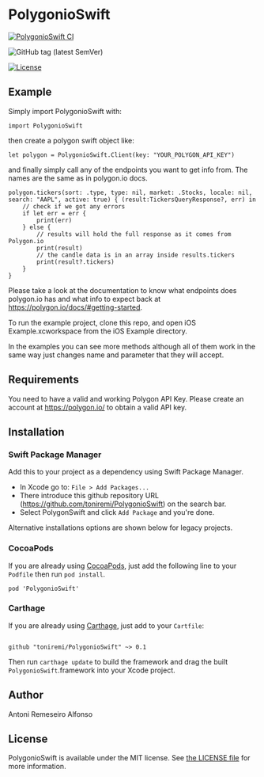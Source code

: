 # PolygonioSwift


[![PolygonioSwift CI](https://github.com/toniremi/PolygonioSwift/actions/workflows/PolygonioSwift.yaml/badge.svg)](https://github.com/toniremi/PolygonioSwift/actions/workflows/PolygonioSwift.yaml)

![GitHub tag (latest SemVer)](https://img.shields.io/github/v/tag/toniremi/PolygonioSwift)

[![License](https://img.shields.io/github/license/toniremi/PolygonioSwift)](LICENSE)


## Example


Simply import PolygonioSwift with:

    import PolygonioSwift

  
then create a polygon swift object like:

    let polygon = PolygonioSwift.Client(key: "YOUR_POLYGON_API_KEY")

and finally simply call any of the endpoints you want to get info from. The names are the same as in polygon.io docs.

    polygon.tickers(sort: .type, type: nil, market: .Stocks, locale: nil, search: "AAPL", active: true) { (result:TickersQueryResponse?, err) in
        // check if we got any errors
        if let err = err {
            print(err)
        } else {
            // results will hold the full response as it comes from Polygon.io
            print(result)
            // the candle data is in an array inside results.tickers
            print(result?.tickers)
        }
    }

Please take a look at the documentation to know what endpoints does polygon.io has and what info to expect back at <a href="https://polygon.io/docs/#getting-started">https://polygon.io/docs/#getting-started</a>.

To run the example project, clone this repo, and open iOS Example.xcworkspace from the iOS Example directory. 

In the examples you can see more methods although all of them work in the same way just changes name and parameter that they will accept.

## Requirements

You need to have a valid and working Polygon API Key. Please create an account at <a href="https://polygon.io/">https://polygon.io/</a> to obtain a valid API key.

## Installation


### Swift Package Manager
Add this to your project as a dependency using Swift Package Manager. 
- In Xcode go to: `File > Add Packages...`
- There introduce this github repository URL (https://github.com/toniremi/PolygonioSwift) on the search bar. 
- Select PolygonSwift and click `Add Package` and you're done. 

Alternative installations options are shown below for legacy projects.

### CocoaPods


If you are already using [CocoaPods](http://cocoapods.org), just add the following line to your  `Podfile`  then run `pod install`.

    pod 'PolygonioSwift'
    

### Carthage


If you are already using [Carthage](https://github.com/Carthage/Carthage), just add to your `Cartfile`:

  
```ogdl

github "toniremi/PolygonioSwift" ~> 0.1

```


Then run `carthage update` to build the framework and drag the built `PolygonioSwift`.framework into your Xcode project.
  

## Author

Antoni Remeseiro Alfonso

## License

PolygonioSwift is available under the MIT license. See [the LICENSE file](LICENSE) for more information.
